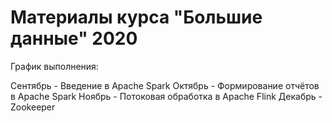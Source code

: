 # Материалы курса "Большие данные" 2020

График выполнения:

Сентябрь - Введение в Apache Spark
Октябрь - Формирование отчётов в Apache Spark
Ноябрь - Потоковая обработка в Apache Flink
Декабрь - Zookeeper
